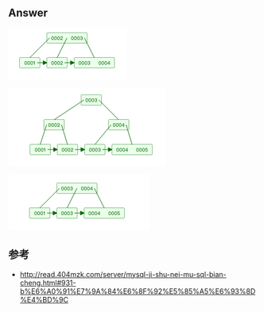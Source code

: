 

## Answer

![QQ20220306-231856](./QQ20220306-231856.png)

![QQ20220306-231905](./QQ20220306-231905.png)

![QQ20220306-231914](./QQ20220306-231914.png)


## 参考

- http://read.404mzk.com/server/mysql-ji-shu-nei-mu-sql-bian-cheng.html#931-b%E6%A0%91%E7%9A%84%E6%8F%92%E5%85%A5%E6%93%8D%E4%BD%9C